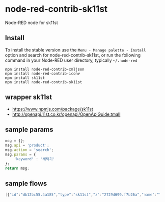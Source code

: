 node-red-contrib-sk11st
================

Node-RED node for sk11st



## Install

To install the stable version use the `Menu - Manage palette - Install`
option and search for node-red-contrib-sk11st, or run the following
command in your Node-RED user directory, typically `~/.node-red`

    npm install node-red-contrib-xmljson
    npm install node-red-contrib-iconv
    npm install sk11st
    npm install node-red-contrib-sk11st

## wrapper sk11st
- https://www.npmjs.com/package/sk11st
- http://openapi.11st.co.kr/openapi/OpenApiGuide.tmall

## sample params
```js
msg = {};
msg.api = 'product';
msg.action = 'search';
msg.params = {
    'keyword' : '세탁기'
};
return msg;
```
## sample flows
```js
[{"id":"db12bc55.4a185","type":"sk11st","z":"2729d699.f7b26a","name":"","api":"","action":"","params":"","creds":"ed8d8d21.36666","x":410,"y":40,"wires":[["e1309fcf.cc14b"]]},{"id":"ba321df7.5d2fc","type":"inject","z":"2729d699.f7b26a","name":"","props":[{"p":"payload"},{"p":"topic","vt":"str"}],"repeat":"","crontab":"","once":false,"onceDelay":0.1,"topic":"","payload":"","payloadType":"date","x":110,"y":40,"wires":[["10d470e4.d8ef7f"]]},{"id":"10d470e4.d8ef7f","type":"function","z":"2729d699.f7b26a","name":"","func":"msg = {};\nmsg.api = 'product';\nmsg.action = 'search';\nmsg.params = {\n    'keyword' : '세탁기'\n};\nreturn msg;","outputs":1,"noerr":0,"initialize":"","finalize":"","x":260,"y":40,"wires":[["db12bc55.4a185"]]},{"id":"c584406d.91bf9","type":"debug","z":"2729d699.f7b26a","name":"","active":true,"tosidebar":true,"console":false,"tostatus":false,"complete":"false","statusVal":"","statusType":"auto","x":1030,"y":80,"wires":[]},{"id":"aa0098c2.3d8708","type":"converter","z":"2729d699.f7b26a","name":"","from":"EUC-KR","x":560,"y":80,"wires":[["754e05ea.ae763c"]]},{"id":"e1309fcf.cc14b","type":"function","z":"2729d699.f7b26a","name":"","func":"msg.payload = msg.payload.data;\nreturn msg;","outputs":1,"noerr":0,"initialize":"","finalize":"","x":560,"y":40,"wires":[["aa0098c2.3d8708"]]},{"id":"754e05ea.ae763c","type":"xmljson","z":"2729d699.f7b26a","name":"Parse xml to json","x":730,"y":80,"wires":[["a0f6d79.32db828"]]},{"id":"a0f6d79.32db828","type":"json","z":"2729d699.f7b26a","name":"","property":"payload","action":"","pretty":false,"x":890,"y":80,"wires":[["c584406d.91bf9"]]},{"id":"ed8d8d21.36666","type":"sk11stKey","z":"","name":""}]
```

